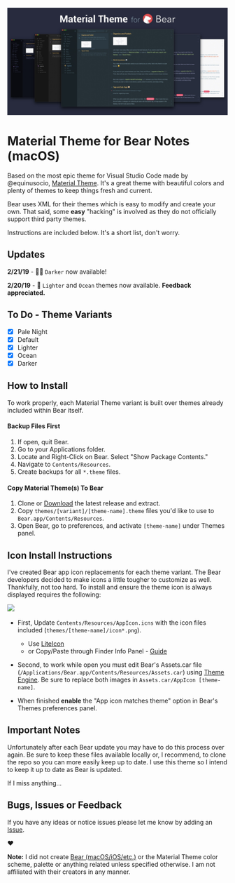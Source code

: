 ![Material Theme for Bear Screenshot](https://github.com/r3volution11/material-theme-bear-notes/raw/master/resources/material-bear-theme-hero.jpg)

# Material Theme for Bear Notes (macOS)

Based on the most epic theme for Visual Studio Code made by @equinusocio, [Material Theme](https://github.com/equinusocio/vsc-material-theme). It's a great theme with beautiful colors and plenty of themes to keep things fresh and current.

Bear uses XML for their themes which is easy to modify and create your own. That said, some **easy** "hacking" is involved as they do not officially support third party themes.

Instructions are included below. It's a short list, don't worry.

## Updates

**2/21/19** - 🌟🌟 `Darker` now available!

**2/20/19** - 🌟 `Lighter` and `Ocean` themes now available. **Feedback appreciated.**

## To Do - Theme Variants

- [x] Pale Night
- [x] Default
- [x] Lighter 
- [x] Ocean
- [x] Darker

## How to Install

To work properly, each Material Theme variant is built over themes already included within Bear itself.

#### Backup Files First

1. If open, quit Bear.
2. Go to your Applications folder.
3. Locate and Right-Click on Bear. Select "Show Package Contents."
4. Navigate to `Contents/Resources`.
5. Create backups for all `*.theme` files.

#### Copy Material Theme(s) To Bear

1. Clone or [Download](https://github.com/r3volution11/material-theme-bear-notes/releases) the latest release and extract.
2. Copy `themes/[variant]/[theme-name].theme` files you'd like to use to `Bear.app/Contents/Resources`.
3. Open Bear, go to preferences, and activate `[theme-name]` under Themes panel.

## Icon Install Instructions

I've created Bear app icon replacements for each theme variant. The Bear developers decided to make icons a little tougher to customize as well. Thankfully, not too hard. To install and ensure the theme icon is always displayed requires the following:

<img src="http://r3v.in/W1qTze/dock-icon-2x.png" width="100">

- First, Update `Contents/Resources/AppIcon.icns` with the icon files included (`themes/[theme-name]/icon*.png`).
  - Use [LiteIcon](https://freemacsoft.net/liteicon/)
  - or Copy/Paste through Finder Info Panel - [Guide](http://osxdaily.com/2013/06/04/change-icon-mac/)

- Second, to work while open you must edit Bear's Assets.car file (`/Applications/Bear.app/Contents/Resources/Assets.car`) using [Theme Engine](https://github.com/alexzielenski/ThemeEngine). Be sure to replace both images in `Assets.car/AppIcon [theme-name]`.
- When finished **enable** the "App icon matches theme" option in Bear's Themes preferences panel.

## Important Notes

Unfortunately after each Bear update you may have to do this process over again. Be sure to keep these files available locally or, I recommend, to clone the repo so you can more easily keep up to date. I use this theme so I intend to keep it up to date as Bear is updated.

If I miss anything...

## Bugs, Issues or Feedback

If you have any ideas or notice issues please let me know by adding an [Issue](https://github.com/r3volution11/bear-theme-material-palenight/issues).

❤️


**Note:** I did not create [Bear (macOS/iOS/etc.)](https://bear.app) or the Material Theme color scheme, palette or anything related unless specified otherwise. I am not affiliated with their creators in any manner.
